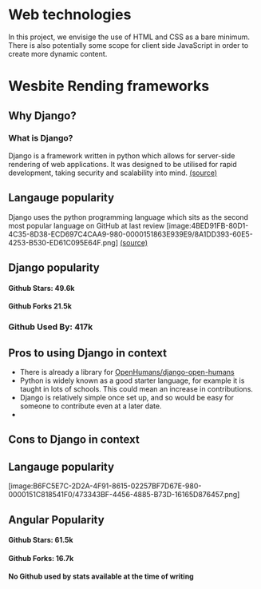 
# Web technologies
In this project, we envisige the use of HTML and CSS as a bare minimum. There is also potentially some scope for client side JavaScript in order to create more dynamic content.


# Wesbite Rending frameworks

## Why Django?
### What is Django?
Django is a framework written in python which allows for server-side rendering of web applications. It was designed to be utilised for rapid development, taking security and scalability into mind. [(source)](https://www.djangoproject.com)

## Langauge popularity
Django uses the python programming language which sits as the second most popular language on GitHub at last review 
[image:4BED91FB-80D1-4C35-8D38-ECD697C4CAA9-980-0000151863E939E9/8A1DD393-60E5-4253-B530-ED61C095E64F.png]
[(source)](https://octoverse.github.com)


## Django popularity
#### Github Stars: 49.6k
#### Github Forks 21.5k
### Github Used By: 417k

## Pros to using Django in context
* There is already a library for [OpenHumans/django-open-humans](https://github.com/OpenHumans/django-open-humans)
* Python is widely known as a good starter language, for example it is taught in lots of schools. This could mean an increase in contributions.
* Django is relatively simple once set up, and so would be easy for someone to contribute even at a later date.
* 

## Cons to Django in context

##  Langauge popularity
[image:B6FC5E7C-2D2A-4F91-8615-02257BF7D67E-980-0000151C818541F0/473343BF-4456-4885-B73D-16165D876457.png]

## Angular Popularity
#### Github Stars: 61.5k
#### Github Forks: 16.7k
#### No Github used by stats available at the time of writing

